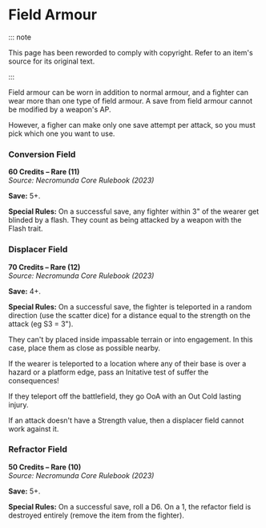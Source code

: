 # Field Armour

::: note

This page has been reworded to comply with copyright. Refer to an item's source for its original text.

:::

Field armour can be worn in addition to normal armour, and a fighter can wear more than one type of field armour. A save from field armour cannot be modified by a weapon's AP.

However, a figher can make only one save attempt per attack, so you must pick which one you want to use.

### Conversion Field[](https://necrovox.org/docs/armoury/armour#conversion-field "Direct link to Conversion Field")

**60 Credits – Rare (11)**  
_Source: Necromunda Core Rulebook (2023)_

**Save:** 5+.

**Special Rules:** On a successful save, any fighter within 3" of the wearer get blinded by a flash. They count as being attacked by a weapon with the Flash trait.

### Displacer Field[](https://necrovox.org/docs/armoury/armour#displacer-field "Direct link to Displacer Field")

**70 Credits – Rare (12)**  
_Source: Necromunda Core Rulebook (2023)_

**Save:** 4+.

**Special Rules:** On a successful save, the fighter is teleported in a random direction (use the scatter dice) for a distance equal to the strength on the attack (eg S3 = 3").

They can't by placed inside impassable terrain or into engagement. In this case, place them as close as possible nearby.

If the wearer is teleported to a location where any of their base is over a hazard or a platform edge, pass an Initative test of suffer the consequences!

If they teleport off the battlefield, they go OoA with an Out Cold lasting injury.

If an attack doesn't have a Strength value, then a displacer field cannot work against it.

### Refractor Field[](https://necrovox.org/docs/armoury/armour#refractor-field "Direct link to Refractor Field")

**50 Credits – Rare (10)**  
_Source: Necromunda Core Rulebook (2023)_

**Save:** 5+.

**Special Rules:** On a successful save, roll a D6. On a 1, the refactor field is destroyed entirely (remove the item from the fighter).
